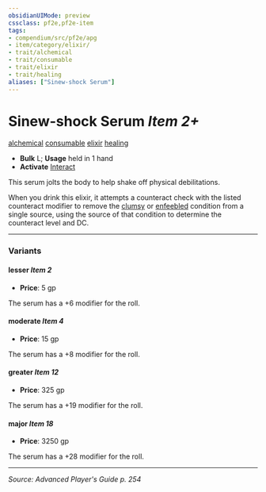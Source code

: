 ```yaml
---
obsidianUIMode: preview
cssclass: pf2e,pf2e-item
tags:
- compendium/src/pf2e/apg
- item/category/elixir/
- trait/alchemical
- trait/consumable
- trait/elixir
- trait/healing
aliases: ["Sinew-shock Serum"]
---
```

# Sinew-shock Serum *Item 2+*  
[alchemical](alchemical.md "Alchemical Item Trait")  [consumable](consumable.md "Consumable Item Trait")  [elixir](elixir.md "Elixir Item Trait")  [healing](healing.md "Healing Effect Trait")  

- **Bulk** L; **Usage** held in 1 hand
- **Activate** [Interact](interact.md)

This serum jolts the body to help shake off physical debilitations.

When you drink this elixir, it attempts a counteract check with the listed counteract modifier to remove the [clumsy](conditions.md#Clumsy) or [enfeebled](conditions.md#Enfeebled) condition from a single source, using the source of that condition to determine the counteract level and DC.

---

### Variants

#### lesser *Item 2*

- **Price**: 5 gp

The serum has a +6 modifier for the roll.

#### moderate *Item 4*

- **Price**: 15 gp

The serum has a +8 modifier for the roll.

#### greater *Item 12*

- **Price**: 325 gp

The serum has a +19 modifier for the roll.

#### major *Item 18*

- **Price**: 3250 gp

The serum has a +28 modifier for the roll.

---
*Source: Advanced Player's Guide p. 254*